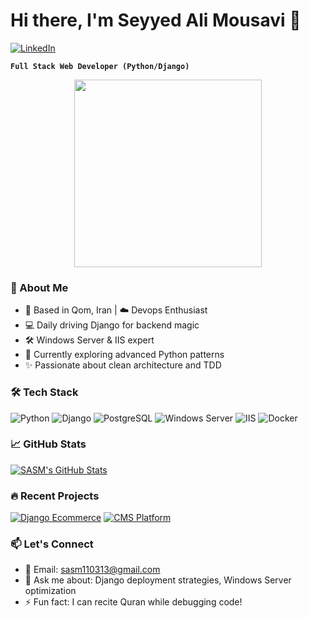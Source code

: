# Hi there, I'm Seyyed Ali Mousavi 👋

[![LinkedIn](https://img.shields.io/badge/LinkedIn-0077B5?style=for-the-badge&logo=linkedin&logoColor=white)](https://www.linkedin.com/in/sasm110313/)

**`Full Stack Web Developer (Python/Django)`**

<p align="center">
  <img src="https://media.giphy.com/media/LMcB8XospGZO8UQq87/giphy.gif" width="300">
</p>

### 🧔 About Me
- 📍 Based in Qom, Iran | ☁️ Devops Enthusiast
- 💻 Daily driving Django for backend magic
- 🛠️ Windows Server & IIS expert
- 🌱 Currently exploring advanced Python patterns
- ✨ Passionate about clean architecture and TDD

### 🛠️ Tech Stack
![Python](https://img.shields.io/badge/Python-3776AB?style=for-the-badge&logo=python&logoColor=white)
![Django](https://img.shields.io/badge/Django-092E20?style=for-the-badge&logo=django&logoColor=white)
![PostgreSQL](https://img.shields.io/badge/PostgreSQL-316192?style=for-the-badge&logo=postgresql&logoColor=white)
![Windows Server](https://img.shields.io/badge/Windows_Server-0078D6?style=for-the-badge&logo=windows&logoColor=white)
![IIS](https://img.shields.io/badge/IIS-0078D4?style=for-the-badge&logo=microsoft&logoColor=white)
![Docker](https://img.shields.io/badge/Docker-2496ED?style=for-the-badge&logo=docker&logoColor=white)

### 📈 GitHub Stats
<!-- Dynamic GitHub stats - Update the username -->
[![SASM's GitHub Stats](https://github-readme-stats.vercel.app/api?username=sasm110313&show_icons=true&theme=radical)](https://github.com/sasm110313)

### 🔥 Recent Projects
<!-- Update with your actual project links -->
[![Django Ecommerce](https://github-readme-stats.vercel.app/api/pin/?username=sasm110313&repo=khatmquran&theme=dark)](https://github.com/sasm110313/khatmquran)
[![CMS Platform](https://github-readme-stats.vercel.app/api/pin/?username=sasm110313&repo=mohasebeh&theme=dark)](https://github.com/sasm110313/mohasebeh)

### 📫 Let's Connect
- 💌 Email: [sasm110313@gmail.com](mailto:sasm110313@gmail.com)
- 💬 Ask me about: Django deployment strategies, Windows Server optimization
- ⚡ Fun fact: I can recite Quran while debugging code!
